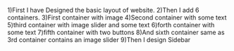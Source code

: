 1)First I have Designed the basic layout of website.
2)Then I add 6 containers.
3)First container with image
4)Second container with some text
5)third container with image slider and some text
6)forth container with some text
7)fifth container with two buttons
8)And sixth container same as 3rd container contains an image slider
9)Then I design Sidebar
